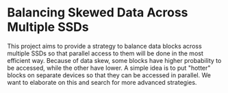 # Balancing Skewed Data Across Multiple SSDs
This project aims to provide a strategy to balance data blocks across multiple SSDs so that parallel access to them will be done in the most efficient way. 
Because of data skew, some blocks have higher probability to be accessed, while the other have lower. A simple idea is to put "hotter" blocks on separate devices so that they can be accessed in parallel. 
We want to elaborate on this and search for more advanced strategies.
